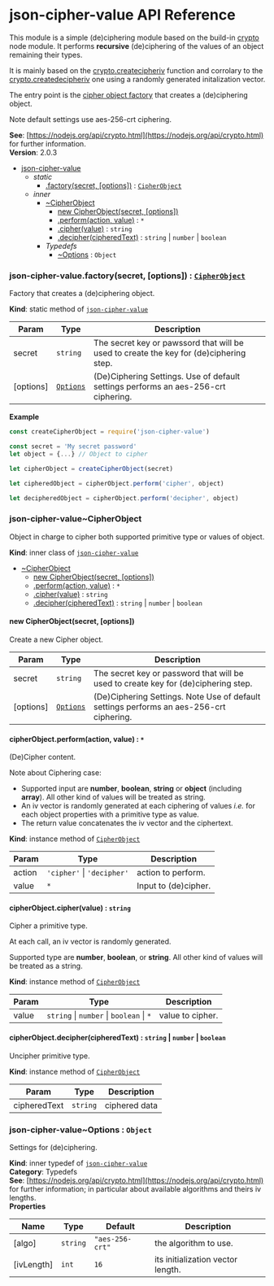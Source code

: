 # json-cipher-value API Reference

This module is a simple (de)ciphering module based on the build-in
[crypto](https://nodejs.org/api/crypto.html) node module. It performs
**recursive** (de)ciphering of the values of an object remaining their types.

It is mainly based on the [crypto.createcipheriv](https://nodejs.org/api/crypto.html#crypto_crypto_createcipheriv_algorithm_key_iv_options)
function and corrolary to the [crypto.createdecipheriv](https://nodejs.org/api/crypto.html#crypto_crypto_createdecipheriv_algorithm_key_iv_options)
one using a randomly generated initalization vector.

The entry point is the [cipher object factory](module:json-cipher-value~factory) that creates
a (de)ciphering object.

Note default settings use aes-256-crt ciphering.

**See**: [https://nodejs.org/api/crypto.html](https://nodejs.org/api/crypto.html) for further information.  
**Version**: 2.0.3  

* [json-cipher-value](#module_json-cipher-value)
    * _static_
        * [.factory(secret, [options])](#module_json-cipher-value.factory) : [<code>CipherObject</code>](#module_json-cipher-value..CipherObject)
    * _inner_
        * [~CipherObject](#module_json-cipher-value..CipherObject)
            * [new CipherObject(secret, [options])](#new_module_json-cipher-value..CipherObject_new)
            * [.perform(action, value)](#module_json-cipher-value..CipherObject+perform) : <code>\*</code>
            * [.cipher(value)](#module_json-cipher-value..CipherObject+cipher) : <code>string</code>
            * [.decipher(cipheredText)](#module_json-cipher-value..CipherObject+decipher) : <code>string</code> \| <code>number</code> \| <code>boolean</code>
        * _Typedefs_
            * [~Options](#module_json-cipher-value..Options) : <code>Object</code>

<a name="module_json-cipher-value.factory"></a>

### json-cipher-value.factory(secret, [options]) : [<code>CipherObject</code>](#module_json-cipher-value..CipherObject)
Factory that creates a (de)ciphering object.

**Kind**: static method of [<code>json-cipher-value</code>](#module_json-cipher-value)  

| Param | Type | Description |
| --- | --- | --- |
| secret | <code>string</code> | The secret key or pawssord that will be used to create the  key for (de)ciphering step. |
| [options] | [<code>Options</code>](#module_json-cipher-value..Options) | (De)Ciphering Settings.  Use of default settings performs an aes-256-crt ciphering. |

**Example**  
```js
const createCipherObject = require('json-cipher-value')

const secret = 'My secret password'
let object = {...} // Object to cipher

let cipherObject = createCipherObject(secret)

let cipheredObject = cipherObject.perform('cipher', object)

let decipheredObject = cipherObject.perform('decipher', object)
```
<a name="module_json-cipher-value..CipherObject"></a>

### json-cipher-value~CipherObject
Object in charge to cipher both supported primitive type or values of object.

**Kind**: inner class of [<code>json-cipher-value</code>](#module_json-cipher-value)  

* [~CipherObject](#module_json-cipher-value..CipherObject)
    * [new CipherObject(secret, [options])](#new_module_json-cipher-value..CipherObject_new)
    * [.perform(action, value)](#module_json-cipher-value..CipherObject+perform) : <code>\*</code>
    * [.cipher(value)](#module_json-cipher-value..CipherObject+cipher) : <code>string</code>
    * [.decipher(cipheredText)](#module_json-cipher-value..CipherObject+decipher) : <code>string</code> \| <code>number</code> \| <code>boolean</code>

<a name="new_module_json-cipher-value..CipherObject_new"></a>

#### new CipherObject(secret, [options])
Create a new Cipher object.


| Param | Type | Description |
| --- | --- | --- |
| secret | <code>string</code> | The secret key or password that will be used to create  key for (de)ciphering step. |
| [options] | [<code>Options</code>](#module_json-cipher-value..Options) | (De)Ciphering Settings.  Note Use of default settings performs an aes-256-crt ciphering. |

<a name="module_json-cipher-value..CipherObject+perform"></a>

#### cipherObject.perform(action, value) : <code>\*</code>
(De)Cipher content.

Note about Ciphering case:
  - Supported input are **number**, **boolean**, **string** or **object** (including **array**).
    All other kind of values will be treated as string.
  - An iv vector is randomly generated at each ciphering of values
    _i.e._ for each object properties with a primitive type as value.
  - The return value concatenates the iv vector and the ciphertext.

**Kind**: instance method of [<code>CipherObject</code>](#module_json-cipher-value..CipherObject)  

| Param | Type | Description |
| --- | --- | --- |
| action | <code>&#x27;cipher&#x27;</code> \| <code>&#x27;decipher&#x27;</code> | action to perform. |
| value | <code>\*</code> | Input to (de)cipher. |

<a name="module_json-cipher-value..CipherObject+cipher"></a>

#### cipherObject.cipher(value) : <code>string</code>
Cipher a primitive type.

At each call, an iv vector is randomly generated.

Supported type are **number**, **boolean**, or **string**. All other kind of values
will be treated as a string.

**Kind**: instance method of [<code>CipherObject</code>](#module_json-cipher-value..CipherObject)  

| Param | Type | Description |
| --- | --- | --- |
| value | <code>string</code> \| <code>number</code> \| <code>boolean</code> \| <code>\*</code> | value to cipher. |

<a name="module_json-cipher-value..CipherObject+decipher"></a>

#### cipherObject.decipher(cipheredText) : <code>string</code> \| <code>number</code> \| <code>boolean</code>
Uncipher primitive type.

**Kind**: instance method of [<code>CipherObject</code>](#module_json-cipher-value..CipherObject)  

| Param | Type | Description |
| --- | --- | --- |
| cipheredText | <code>string</code> | ciphered data |

<a name="module_json-cipher-value..Options"></a>

### json-cipher-value~Options : <code>Object</code>
Settings for (de)ciphering.

**Kind**: inner typedef of [<code>json-cipher-value</code>](#module_json-cipher-value)  
**Category**: Typedefs  
**See**: [https://nodejs.org/api/crypto.html](https://nodejs.org/api/crypto.html) for further information; in particular about
available algorithms and theirs iv lengths.  
**Properties**

| Name | Type | Default | Description |
| --- | --- | --- | --- |
| [algo] | <code>string</code> | <code>&quot;aes-256-crt&quot;</code> | the algorithm to use. |
| [ivLength] | <code>int</code> | <code>16</code> | its initialization vector length. |


